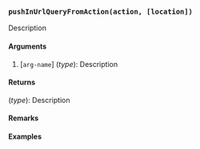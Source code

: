 ### `pushInUrlQueryFromAction(action, [location])`

Description

#### Arguments

1. [`arg-name`] (*type*): Description

#### Returns

(*type*): Description

#### Remarks


#### Examples
